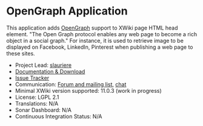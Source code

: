 # OpenGraph Application

This application adds [OpenGraph](http://ogp.me/) support to XWiki page HTML head element. "The Open Graph protocol enables any web page to become a rich object in a social graph." For instance, it is used to retrieve image to be displayed on Facebook, LinkedIn, Pinterest when publishing a web page to these sites.

* Project Lead: [slauriere](https://www.xwiki.org/xwiki/bin/view/XWiki/slauriere)
* [Documentation & Download](https://extensions.xwiki.org/xwiki/bin/view/Extension/OpenGraph%20Application/)
* [Issue Tracker](https://jira.xwiki.org/projects/OPENGRAPH/)
* Communication: [Forum and mailing list](http://dev.xwiki.org/xwiki/bin/view/Community/MailingLists>), [chat](http://dev.xwiki.org/xwiki/bin/view/Community/IRC)
* Minimal XWiki version supported: 11.0.3 (work in progress)
* License: LGPL 2.1
* Translations: N/A
* Sonar Dashboard: N/A
* Continuous Integration Status: N/A
